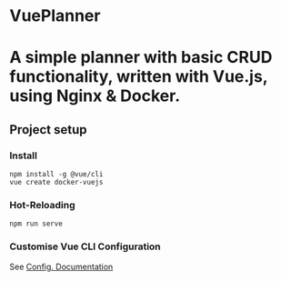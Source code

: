 # VuePlanner
# A simple planner with basic CRUD functionality, written with Vue.js, using Nginx & Docker.

## Project setup

### Install
```
npm install -g @vue/cli
vue create docker-vuejs
```

### Hot-Reloading
```
npm run serve
```

### Customise Vue CLI Configuration
See [Config. Documentation](https://cli.vuejs.org/config/)